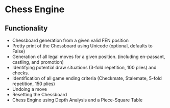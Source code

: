# Chess Engine

## Functionality

* Chessboard generation from a given valid FEN position
* Pretty print of the Chessboard using Unicode (optional, defaults to False)
* Generation of all legal moves for a given position. (including en-passant, castling, and promotion)
* Identifying potential draw situations (3-fold repetition, 100 plies) and checks.
* Identification of all game ending criteria (Checkmate, Stalemate, 5-fold repetition, 150 plies)
* Undoing a move
* Resetting the Chessboard
* Chess Engine using Depth Analysis and a Piece-Square Table
